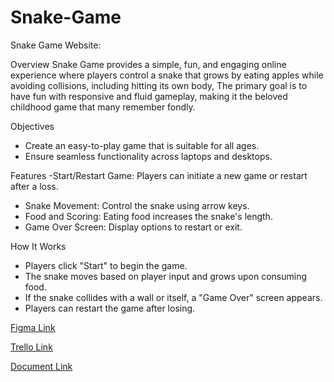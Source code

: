 # Snake-Game
Snake Game Website:

Overview
Snake Game provides a simple, fun, and engaging online experience where players control a snake that grows by eating apples while avoiding collisions, including hitting its own body,  The primary goal is to have fun with responsive and fluid gameplay,  making it the beloved childhood game that many remember fondly.

Objectives
- Create an easy-to-play game that is suitable for all ages.
- Ensure seamless functionality across laptops and desktops.

Features
-Start/Restart Game: Players can initiate a new game or restart after a loss.
- Snake Movement: Control the snake using arrow keys.
- Food and Scoring: Eating food increases the snake's length.
- Game Over Screen: Display options to restart or exit.

How It Works
- Players click "Start" to begin the game.
- The snake moves based on player input and grows upon consuming food.
- If the snake collides with a wall or itself, a "Game Over" screen appears.
- Players can restart the game after losing.


[Figma Link](https://www.figma.com/design/yNX8doBn11uIJhMUKDMzuL/snake-game?node-id=0-1&t=Q7xlQ1Xo2OMiECQF-1)

[Trello Link](https://trello.com/invite/b/675965ce76060378c431dccf/ATTIff547e965e2d46253beaeced285fad890AC9E506/snake-game)

[Document Link](https:https://docs.google.com/document/d/1CKHz5k1uT40UKxxJkjP4Va1k0zZDPhYxGiAzjV3bRCM/edit?tab=t.0)
